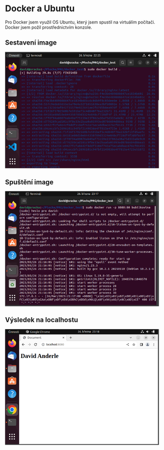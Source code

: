 # Docker a Ubuntu
Pro Docker jsem využil OS Ubuntu, který jsem spustil na virtuálím počítači. Docker jsem požil prostřednictvím konzole.

## Sestavení image
![docker_1.png](https://github.com/Andergonan/PRG/blob/main/linux_docker_test/docker_1.png)

## Spuštění image
![docker_2.png](https://github.com/Andergonan/PRG/blob/main/linux_docker_test/docker_2.png)

## Výsledek na localhostu
![docker_3.png](https://github.com/Andergonan/PRG/blob/main/linux_docker_test/docker_3.png)
